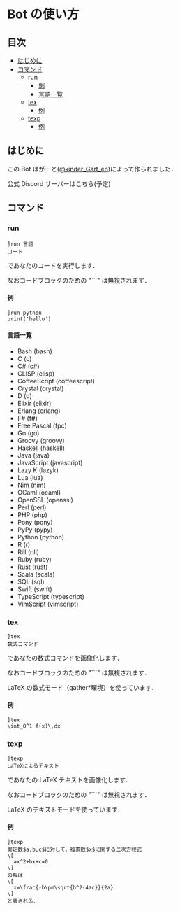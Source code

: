 # Bot の使い方
## 目次
- [はじめに](#はじめに)
- [コマンド](#コマンド)    
  - [run](#run)
    - [例](#e1)
    - [言語一覧](#言語一覧)
  - [tex](#tex)
    - [例](#e2)
  - [texp](#texp)
    - [例](#e3)

## はじめに
この Bot はがーと([@kinder_Gart_en](https://twitter.com/kinder_Gart_en))によって作られました．

公式 Discord サーバーはこちら(予定)
## コマンド
### run
```
]run 言語
コード
```
であなたのコードを実行します．

なおコードブロックのための "```" は無視されます．
#### 例<a id="e1"></a>
```
]run python
print('hello')
```
#### 言語一覧
- Bash (bash)
- C (c)
- C# (c#)
- CLISP (clisp)
- CoffeeScript (coffeescript)
- Crystal (crystal)
- D (d)
- Elixir (elixir)
- Erlang (erlang)
- F# (f#)
- Free Pascal (fpc)
- Go (go)
- Groovy (groovy)
- Haskell (haskell)
- Java (java)
- JavaScript (javascript)
- Lazy K (lazyk)
- Lua (lua)
- Nim (nim)
- OCaml (ocaml)
- OpenSSL (openssl)
- Perl (perl)
- PHP (php)
- Pony (pony)
- PyPy (pypy)
- Python (python)
- R (r)
- Rill (rill)
- Ruby (ruby)
- Rust (rust)
- Scala (scala)
- SQL (sql)
- Swift (swift)
- TypeScript (typescript)
- VimScript (vimscript)

### tex
```
]tex
数式コマンド
```
であなたの数式コマンドを画像化します．

なおコードブロックのための "```" は無視されます．

LaTeX の数式モード（gather*環境）を使っています．
#### 例<a id="e2"></a>
```
]tex
\int_0^1 f(x)\,dx
```
### texp
```
]texp
LaTeXによるテキスト
```
であなたの LaTeX テキストを画像化します．

なおコードブロックのための "```" は無視されます．

LaTeX のテキストモードを使っています．
#### 例<a id="e3"></a>
```
]texp
実定数$a,b,c$に対して，複素数$x$に関する二次方程式
\[
  ax^2+bx+c=0
\]
の解は
\[
  x=\frac{-b\pm\sqrt{b^2-4ac}}{2a}
\]
と表される．
```
